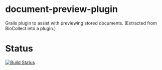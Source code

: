 # document-preview-plugin
Grails plugin to assist with previewing stored documents.  (Extracted from BioCollect into a plugin.)

# Status
[![Build Status](https://travis-ci.org/AtlasOfLivingAustralia/document-preview-plugin.svg?branch=master)](https://travis-ci.org/AtlasOfLivingAustralia/document-preview-plugin)

